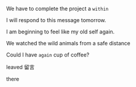 We have to complete the project a `within`







I will respond to this message tomorrow.



I am beginning to feel like my old self again.



We watched the wild animals from a safe distance





Could I have  `again` cup of coffee?





leaved   留言



there 
